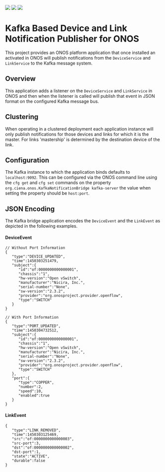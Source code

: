 ![](https://img.shields.io/badge/BluePlanet%20ONOS-1.3.1%20%7C%201.4-blue.svg)
![](https://img.shields.io/badge/Apache%20Kafka-0.8.2.1-red.svg)
![](https://img.shields.io/badge/ONOS-Supports%20Clustering-brightgreen.svg)
# Kafka Based Device and Link Notification Publisher for ONOS

This project provides an ONOS platform application that once installed an
activated in ONOS will publish notifications from the `DeviceService` and
`LinkService` to the Kafka message system. 

## Overview
This application adds a listener on the `DeviceService` and `LinkService` in
ONOS and then when the listener is called will publish that event in JSON
format on the configured Kafka message bus.

## Clustering
When operating in a clustered deployment each application instance will only
publish notifications for those devices and links for which it is the master.
For links 'mastership' is determined by the destination device of the link.

## Configuration
The Kafka instance to which the application binds defaults to `localhost:9092`.
This can be configured via the ONOS command line using the `cfg get` and
`cfg set` commands on the property
`org.ciena.onos.KafkaNotificationBridge kafka-server` the value when setting
the property should be `host:port`. 

## JSON Encoding
The Kafka bridge application encodes the `DeviceEvent` and the `LinkEvent` as
depicted in the following examples.

#### DeviceEvent
    // Without Port Information
    {  
       "type":"DEVICE_UPDATED",
       "time":1450303251479,
       "subject":{  
          "id":"of:0000000000000001",
          "chassis":"1",
          "hw-version":"Open vSwitch",
          "manufacturer":"Nicira, Inc.",
          "serial-number":"None",
          "sw-version":"2.3.2",
          "provider":"org.onosproject.provider.openflow",
          "type":"SWITCH"
       }
    }
    
    // With Port Information
    {
       "type":"PORT_UPDATED",
       "time":1450304732512,
       "subject":{
          "id":"of:0000000000000001",
          "chassis":"1",
          "hw-version":"Open vSwitch",
          "manufacturer":"Nicira, Inc.",
          "serial-number":"None",
          "sw-version":"2.3.2",
          "provider":"org.onosproject.provider.openflow",
          "type":"SWITCH"
       },
       "port":{
          "type":"COPPER",
          "number":2,
          "speed":10,
          "enabled":true
       }
    }

#### LinkEvent
    {  
       "type":"LINK_REMOVED",
       "time":1450303125469,
       "src":"of:0000000000000003",
       "src-port":3,
       "dst":"of:0000000000000002",
       "dst-port":1,
       "state":"ACTIVE",
       "durable":false
    }